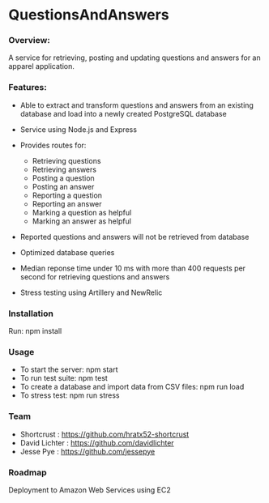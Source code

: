 # QuestionsAndAnswers

### Overview:

A service for retrieving, posting and updating questions and answers for an apparel application.

### Features:

* Able to extract and transform questions and answers from an existing database and load into a newly created PostgreSQL database

* Service using Node.js and Express

* Provides routes for:
  * Retrieving questions
  * Retrieving answers
  * Posting a question
  * Posting an answer
  * Reporting a question
  * Reporting an answer
  * Marking a question as helpful
  * Marking an answer as helpful

* Reported questions and answers will not be retrieved from database

* Optimized database queries

* Median reponse time under 10 ms with more than 400 requests per second for retrieving questions and answers

* Stress testing using Artillery and NewRelic

### Installation
Run: npm install

### Usage
* To start the server: npm start
* To run test suite: npm test
* To create a database and import data from CSV files: npm run load
* To stress test: npm run stress

### Team
* Shortcrust : https://github.com/hratx52-shortcrust
* David Lichter : https://github.com/davidlichter
* Jesse Pye : https://github.com/jessepye

### Roadmap
Deployment to Amazon Web Services using EC2